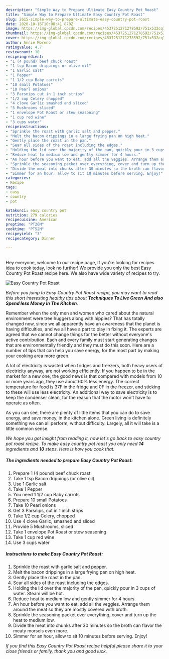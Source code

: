 ```yaml
---
description: "Simple Way to Prepare Ultimate Easy Country Pot Roast"
title: "Simple Way to Prepare Ultimate Easy Country Pot Roast"
slug: 2615-simple-way-to-prepare-ultimate-easy-country-pot-roast
date: 2020-10-16T10:08:41.870Z
image: https://img-global.cpcdn.com/recipes/4537251271278592/751x532cq70/easy-country-pot-roast-recipe-main-photo.jpg
thumbnail: https://img-global.cpcdn.com/recipes/4537251271278592/751x532cq70/easy-country-pot-roast-recipe-main-photo.jpg
cover: https://img-global.cpcdn.com/recipes/4537251271278592/751x532cq70/easy-country-pot-roast-recipe-main-photo.jpg
author: Annie Moreno
ratingvalue: 4.7
reviewcount: 10
recipeingredient:
- "1 (4 pound) beef chuck roast"
- "1 tsp Bacon drippings or olive oil"
- "1 Garlic salt"
- "1 Pepper"
- "1 1/2 cup Baby carrots"
- "10 small Potatoes"
- "10 Pearl onions"
- "3 Parsnips cut in 1 inch strips"
- "1/2 cup Celery chopped"
- "4 clove Garlic smashed and sliced"
- "5 Mushrooms sliced"
- "1 envelope Pot Roast or stew seasoning"
- "1 cup red wine"
- "3 cups water"
recipeinstructions:
- "Sprinkle the roast with garlic salt and pepper."
- "Melt the bacon drippings in a large frying pan on high heat."
- "Gently place the roast in the pan."
- "Sear all sides of the roast including the edges."
- "Holding the lid over the majority of the pan, quickly pour in 3 cups of water. Steam will be hot."
- "Reduce heat to medium low and gently simmer for 4 hours."
- "An hour before you want to eat, add all the veggies. Arrange them around the meat so they are mostly covered with broth."
- "Sprinkle the seasoning packet over everything, cover and turn up the heat to medium low."
- "Divide the meat into chunks after 30 minutes so the broth can flavor the meaty morsels even more."
- "Simmer for an hour, allow to sit 10 minutes before serving. Enjoy!"
categories:
- Recipe
tags:
- easy
- country
- pot

katakunci: easy country pot 
nutrition: 279 calories
recipecuisine: American
preptime: "PT26M"
cooktime: "PT52M"
recipeyield: "3"
recipecategory: Dinner

---
```

<br>
Hey everyone, welcome to our recipe page, If you're looking for recipes idea to cook today, look no further! We provide you only the best Easy Country Pot Roast recipe here. We also have wide variety of recipes to try.
<br>


![Easy Country Pot Roast](https://img-global.cpcdn.com/recipes/4537251271278592/751x532cq70/easy-country-pot-roast-recipe-main-photo.jpg)

<i>Before you jump to Easy Country Pot Roast recipe, you may want to read this short interesting healthy tips about 
<strong>Techniques To Live Green And also Spend less Money In The Kitchen</strong>.</i>
</br>

Remember when the only men and women who cared about the natural environment were tree huggers along with hippies? That has totally changed now, since we all apparently have an awareness that the planet is having difficulties, and we all have a part to play in fixing it. The experts are agreed that we cannot change things for the better without everyone's active contribution. Each and every family must start generating changes that are environmentally friendly and they must do this soon. Here are a number of tips that can help you save energy, for the most part by making your cooking area more green.

A lot of electricity is wasted when fridges and freezers, both heavy users of electricity anyway, are not working efficiently. If you happen to be in the market for a new one, the good news is that compared with models from 10 or more years ago, they use about 60% less energy. The correct temperature for food is 37F in the fridge and 0F in the freezer, and sticking to these will use less electricity. An additional way to save electricity is to keep the condenser clean, for the reason that the motor won't have to operate as often.

As you can see, there are plenty of little items that you can do to save energy, and save money, in the kitchen alone. Green living is definitely something we can all perform, without difficulty. Largely, all it will take is a little common sense.


<i>We hope you got insight from reading it, now let's go back to easy country pot roast recipe. To make easy country pot roast you only need <strong>14</strong> ingredients and <strong>10</strong> steps. Here is how you cook that.
</i>

##### The ingredients needed to prepare Easy Country Pot Roast:

1. Prepare 1 (4 pound) beef chuck roast
1. Take 1 tsp Bacon drippings (or olive oil)
1. Use 1 Garlic salt
1. Take 1 Pepper
1. You need 1 1/2 cup Baby carrots
1. Prepare 10 small Potatoes
1. Take 10 Pearl onions
1. Get 3 Parsnips, cut in 1 inch strips
1. Take 1/2 cup Celery, chopped
1. Use 4 clove Garlic, smashed and sliced
1. Provide 5 Mushrooms, sliced
1. Take 1 envelope Pot Roast or stew seasoning
1. Take 1 cup red wine
1. Use 3 cups water


##### Instructions to make Easy Country Pot Roast:

1. Sprinkle the roast with garlic salt and pepper.
1. Melt the bacon drippings in a large frying pan on high heat.
1. Gently place the roast in the pan.
1. Sear all sides of the roast including the edges.
1. Holding the lid over the majority of the pan, quickly pour in 3 cups of water. Steam will be hot.
1. Reduce heat to medium low and gently simmer for 4 hours.
1. An hour before you want to eat, add all the veggies. Arrange them around the meat so they are mostly covered with broth.
1. Sprinkle the seasoning packet over everything, cover and turn up the heat to medium low.
1. Divide the meat into chunks after 30 minutes so the broth can flavor the meaty morsels even more.
1. Simmer for an hour, allow to sit 10 minutes before serving. Enjoy!


<i>If you find this Easy Country Pot Roast recipe helpful please share it to your close friends or family, thank you and good luck.</i>

